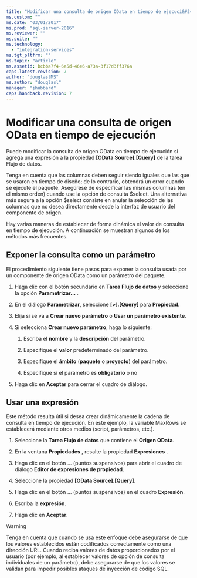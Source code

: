 ```yaml
---
title: "Modificar una consulta de origen OData en tiempo de ejecuci&#243;n | Microsoft Docs"
ms.custom: ""
ms.date: "03/01/2017"
ms.prod: "sql-server-2016"
ms.reviewer: ""
ms.suite: ""
ms.technology: 
  - "integration-services"
ms.tgt_pltfrm: ""
ms.topic: "article"
ms.assetid: bcbba7f4-6e5d-46e6-a73a-3f17d3ff376a
caps.latest.revision: 7
author: "douglaslMS"
ms.author: "douglasl"
manager: "jhubbard"
caps.handback.revision: 7
---
```

# Modificar una consulta de origen OData en tiempo de ejecuci&#243;n
  Puede modificar la consulta de origen OData en tiempo de ejecución si agrega una expresión a la propiedad **[OData Source].[Query]** de la tarea Flujo de datos.  
  
 Tenga en cuenta que las columnas deben seguir siendo iguales que las que se usaron en tiempo de diseño; de lo contrario, obtendrá un error cuando se ejecute el paquete. Asegúrese de especificar las mismas columnas (en el mismo orden) cuando use la opción de consulta $select. Una alternativa más segura a la opción $select consiste en anular la selección de las columnas que no desea directamente desde la interfaz de usuario del componente de origen.  
  
 Hay varias maneras de establecer de forma dinámica el valor de consulta en tiempo de ejecución. A continuación se muestran algunos de los métodos más frecuentes.  
  
## Exponer la consulta como un parámetro  
 El procedimiento siguiente tiene pasos para exponer la consulta usada por un componente de origen OData como un parámetro del paquete.  
  
1.  Haga clic con el botón secundario en **Tarea Flujo de datos** y seleccione la opción **Parametrizar…** .  
  
2.  En el diálogo **Parametrizar**, seleccione **[<Nombre del componente de origen OData>\>].[Query]** para **Propiedad**.  
  
3.  Elija si se va a **Crear nuevo parámetro** o **Usar un parámetro existente**.  
  
4.  Si selecciona **Crear nuevo parámetro**, haga lo siguiente:  
  
    1.  Escriba el **nombre** y la **descripción** del parámetro.  
  
    2.  Especifique el **valor** predeterminado del parámetro.  
  
    3.  Especifique el **ámbito** (**paquete** o **proyecto**) del parámetro.  
  
    4.  Especifique si el parámetro es **obligatorio** o no  
  
5.  Haga clic en **Aceptar** para cerrar el cuadro de diálogo.  
  
## Usar una expresión  
 Este método resulta útil si desea crear dinámicamente la cadena de consulta en tiempo de ejecución. En este ejemplo, la variable MaxRows se establecerá mediante otros medios (script, parámetros, etc.).  
  
1.  Seleccione la **Tarea Flujo de datos** que contiene el **Origen OData**.  
  
2.  En la ventana **Propiedades** , resalte la propiedad **Expresiones** .  
  
3.  Haga clic en el botón … (puntos suspensivos) para abrir el cuadro de diálogo **Editor de expresiones de propiedad**.  
  
4.  Seleccione la propiedad **[OData Source].[Query]**.  
  
5.  Haga clic en el botón … (puntos suspensivos) en el cuadro **Expresión**.  
  
6.  Escriba la **expresión**.  
  
7.  Haga clic en **Aceptar**.  
  
> [!WARNING]  
>  Tenga en cuenta que cuando se usa este enfoque debe asegurarse de que los valores establecidos están codificados correctamente como una dirección URL. Cuando reciba valores de datos proporcionados por el usuario (por ejemplo, al establecer valores de opción de consulta individuales de un parámetro), debe asegurarse de que los valores se validan para impedir posibles ataques de inyección de código SQL.  
  
  